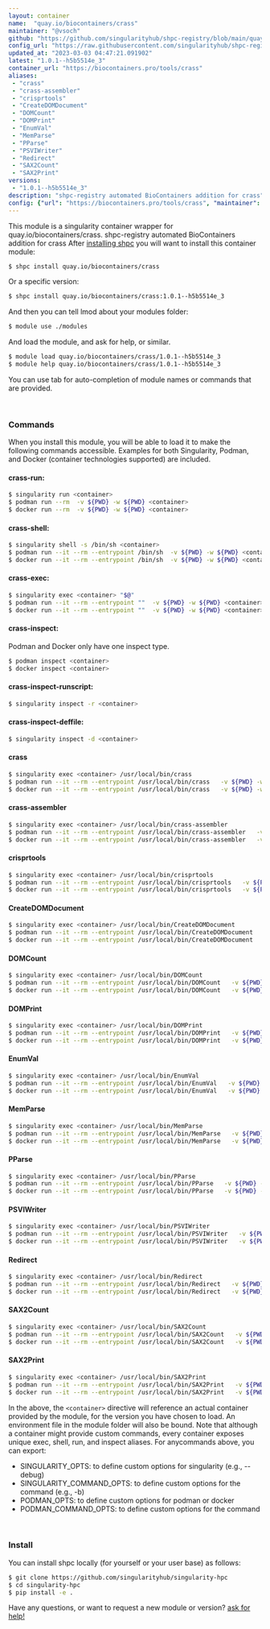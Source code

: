 ```yaml
---
layout: container
name:  "quay.io/biocontainers/crass"
maintainer: "@vsoch"
github: "https://github.com/singularityhub/shpc-registry/blob/main/quay.io/biocontainers/crass/container.yaml"
config_url: "https://raw.githubusercontent.com/singularityhub/shpc-registry/main/quay.io/biocontainers/crass/container.yaml"
updated_at: "2023-03-03 04:47:21.091902"
latest: "1.0.1--h5b5514e_3"
container_url: "https://biocontainers.pro/tools/crass"
aliases:
 - "crass"
 - "crass-assembler"
 - "crisprtools"
 - "CreateDOMDocument"
 - "DOMCount"
 - "DOMPrint"
 - "EnumVal"
 - "MemParse"
 - "PParse"
 - "PSVIWriter"
 - "Redirect"
 - "SAX2Count"
 - "SAX2Print"
versions:
 - "1.0.1--h5b5514e_3"
description: "shpc-registry automated BioContainers addition for crass"
config: {"url": "https://biocontainers.pro/tools/crass", "maintainer": "@vsoch", "description": "shpc-registry automated BioContainers addition for crass", "latest": {"1.0.1--h5b5514e_3": "sha256:62a56fe76ea875d720f6c57627c61769198ab2c479d22f0bf8f1f8b70fbe3632"}, "tags": {"1.0.1--h5b5514e_3": "sha256:62a56fe76ea875d720f6c57627c61769198ab2c479d22f0bf8f1f8b70fbe3632"}, "docker": "quay.io/biocontainers/crass", "aliases": {"crass": "/usr/local/bin/crass", "crass-assembler": "/usr/local/bin/crass-assembler", "crisprtools": "/usr/local/bin/crisprtools", "CreateDOMDocument": "/usr/local/bin/CreateDOMDocument", "DOMCount": "/usr/local/bin/DOMCount", "DOMPrint": "/usr/local/bin/DOMPrint", "EnumVal": "/usr/local/bin/EnumVal", "MemParse": "/usr/local/bin/MemParse", "PParse": "/usr/local/bin/PParse", "PSVIWriter": "/usr/local/bin/PSVIWriter", "Redirect": "/usr/local/bin/Redirect", "SAX2Count": "/usr/local/bin/SAX2Count", "SAX2Print": "/usr/local/bin/SAX2Print"}}
---
```


This module is a singularity container wrapper for quay.io/biocontainers/crass.
shpc-registry automated BioContainers addition for crass
After [installing shpc](#install) you will want to install this container module:


```bash
$ shpc install quay.io/biocontainers/crass
```

Or a specific version:

```bash
$ shpc install quay.io/biocontainers/crass:1.0.1--h5b5514e_3
```

And then you can tell lmod about your modules folder:

```bash
$ module use ./modules
```

And load the module, and ask for help, or similar.

```bash
$ module load quay.io/biocontainers/crass/1.0.1--h5b5514e_3
$ module help quay.io/biocontainers/crass/1.0.1--h5b5514e_3
```

You can use tab for auto-completion of module names or commands that are provided.

<br>

### Commands

When you install this module, you will be able to load it to make the following commands accessible.
Examples for both Singularity, Podman, and Docker (container technologies supported) are included.

#### crass-run:

```bash
$ singularity run <container>
$ podman run --rm  -v ${PWD} -w ${PWD} <container>
$ docker run --rm  -v ${PWD} -w ${PWD} <container>
```

#### crass-shell:

```bash
$ singularity shell -s /bin/sh <container>
$ podman run --it --rm --entrypoint /bin/sh  -v ${PWD} -w ${PWD} <container>
$ docker run --it --rm --entrypoint /bin/sh  -v ${PWD} -w ${PWD} <container>
```

#### crass-exec:

```bash
$ singularity exec <container> "$@"
$ podman run --it --rm --entrypoint ""  -v ${PWD} -w ${PWD} <container> "$@"
$ docker run --it --rm --entrypoint ""  -v ${PWD} -w ${PWD} <container> "$@"
```

#### crass-inspect:

Podman and Docker only have one inspect type.

```bash
$ podman inspect <container>
$ docker inspect <container>
```

#### crass-inspect-runscript:

```bash
$ singularity inspect -r <container>
```

#### crass-inspect-deffile:

```bash
$ singularity inspect -d <container>
```


#### crass

```bash
$ singularity exec <container> /usr/local/bin/crass
$ podman run --it --rm --entrypoint /usr/local/bin/crass   -v ${PWD} -w ${PWD} <container> -c " $@"
$ docker run --it --rm --entrypoint /usr/local/bin/crass   -v ${PWD} -w ${PWD} <container> -c " $@"
```


#### crass-assembler

```bash
$ singularity exec <container> /usr/local/bin/crass-assembler
$ podman run --it --rm --entrypoint /usr/local/bin/crass-assembler   -v ${PWD} -w ${PWD} <container> -c " $@"
$ docker run --it --rm --entrypoint /usr/local/bin/crass-assembler   -v ${PWD} -w ${PWD} <container> -c " $@"
```


#### crisprtools

```bash
$ singularity exec <container> /usr/local/bin/crisprtools
$ podman run --it --rm --entrypoint /usr/local/bin/crisprtools   -v ${PWD} -w ${PWD} <container> -c " $@"
$ docker run --it --rm --entrypoint /usr/local/bin/crisprtools   -v ${PWD} -w ${PWD} <container> -c " $@"
```


#### CreateDOMDocument

```bash
$ singularity exec <container> /usr/local/bin/CreateDOMDocument
$ podman run --it --rm --entrypoint /usr/local/bin/CreateDOMDocument   -v ${PWD} -w ${PWD} <container> -c " $@"
$ docker run --it --rm --entrypoint /usr/local/bin/CreateDOMDocument   -v ${PWD} -w ${PWD} <container> -c " $@"
```


#### DOMCount

```bash
$ singularity exec <container> /usr/local/bin/DOMCount
$ podman run --it --rm --entrypoint /usr/local/bin/DOMCount   -v ${PWD} -w ${PWD} <container> -c " $@"
$ docker run --it --rm --entrypoint /usr/local/bin/DOMCount   -v ${PWD} -w ${PWD} <container> -c " $@"
```


#### DOMPrint

```bash
$ singularity exec <container> /usr/local/bin/DOMPrint
$ podman run --it --rm --entrypoint /usr/local/bin/DOMPrint   -v ${PWD} -w ${PWD} <container> -c " $@"
$ docker run --it --rm --entrypoint /usr/local/bin/DOMPrint   -v ${PWD} -w ${PWD} <container> -c " $@"
```


#### EnumVal

```bash
$ singularity exec <container> /usr/local/bin/EnumVal
$ podman run --it --rm --entrypoint /usr/local/bin/EnumVal   -v ${PWD} -w ${PWD} <container> -c " $@"
$ docker run --it --rm --entrypoint /usr/local/bin/EnumVal   -v ${PWD} -w ${PWD} <container> -c " $@"
```


#### MemParse

```bash
$ singularity exec <container> /usr/local/bin/MemParse
$ podman run --it --rm --entrypoint /usr/local/bin/MemParse   -v ${PWD} -w ${PWD} <container> -c " $@"
$ docker run --it --rm --entrypoint /usr/local/bin/MemParse   -v ${PWD} -w ${PWD} <container> -c " $@"
```


#### PParse

```bash
$ singularity exec <container> /usr/local/bin/PParse
$ podman run --it --rm --entrypoint /usr/local/bin/PParse   -v ${PWD} -w ${PWD} <container> -c " $@"
$ docker run --it --rm --entrypoint /usr/local/bin/PParse   -v ${PWD} -w ${PWD} <container> -c " $@"
```


#### PSVIWriter

```bash
$ singularity exec <container> /usr/local/bin/PSVIWriter
$ podman run --it --rm --entrypoint /usr/local/bin/PSVIWriter   -v ${PWD} -w ${PWD} <container> -c " $@"
$ docker run --it --rm --entrypoint /usr/local/bin/PSVIWriter   -v ${PWD} -w ${PWD} <container> -c " $@"
```


#### Redirect

```bash
$ singularity exec <container> /usr/local/bin/Redirect
$ podman run --it --rm --entrypoint /usr/local/bin/Redirect   -v ${PWD} -w ${PWD} <container> -c " $@"
$ docker run --it --rm --entrypoint /usr/local/bin/Redirect   -v ${PWD} -w ${PWD} <container> -c " $@"
```


#### SAX2Count

```bash
$ singularity exec <container> /usr/local/bin/SAX2Count
$ podman run --it --rm --entrypoint /usr/local/bin/SAX2Count   -v ${PWD} -w ${PWD} <container> -c " $@"
$ docker run --it --rm --entrypoint /usr/local/bin/SAX2Count   -v ${PWD} -w ${PWD} <container> -c " $@"
```


#### SAX2Print

```bash
$ singularity exec <container> /usr/local/bin/SAX2Print
$ podman run --it --rm --entrypoint /usr/local/bin/SAX2Print   -v ${PWD} -w ${PWD} <container> -c " $@"
$ docker run --it --rm --entrypoint /usr/local/bin/SAX2Print   -v ${PWD} -w ${PWD} <container> -c " $@"
```



In the above, the `<container>` directive will reference an actual container provided
by the module, for the version you have chosen to load. An environment file in the
module folder will also be bound. Note that although a container
might provide custom commands, every container exposes unique exec, shell, run, and
inspect aliases. For anycommands above, you can export:

 - SINGULARITY_OPTS: to define custom options for singularity (e.g., --debug)
 - SINGULARITY_COMMAND_OPTS: to define custom options for the command (e.g., -b)
 - PODMAN_OPTS: to define custom options for podman or docker
 - PODMAN_COMMAND_OPTS: to define custom options for the command

<br>

### Install

You can install shpc locally (for yourself or your user base) as follows:

```bash
$ git clone https://github.com/singularityhub/singularity-hpc
$ cd singularity-hpc
$ pip install -e .
```

Have any questions, or want to request a new module or version? [ask for help!](https://github.com/singularityhub/singularity-hpc/issues)